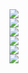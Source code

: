 <div style="display: flex;flex-direction: column;">
  <img src="https://picsum.photos/2000/45/?0">
  <img src="https://picsum.photos/2000/44/?1">
  <img src="https://picsum.photos/2000/43/?2">
  <img src="https://picsum.photos/2000/42/?3">
  <img src="https://picsum.photos/2000/41/?4">
  <img src="https://picsum.photos/2000/40/?5">
</div>
